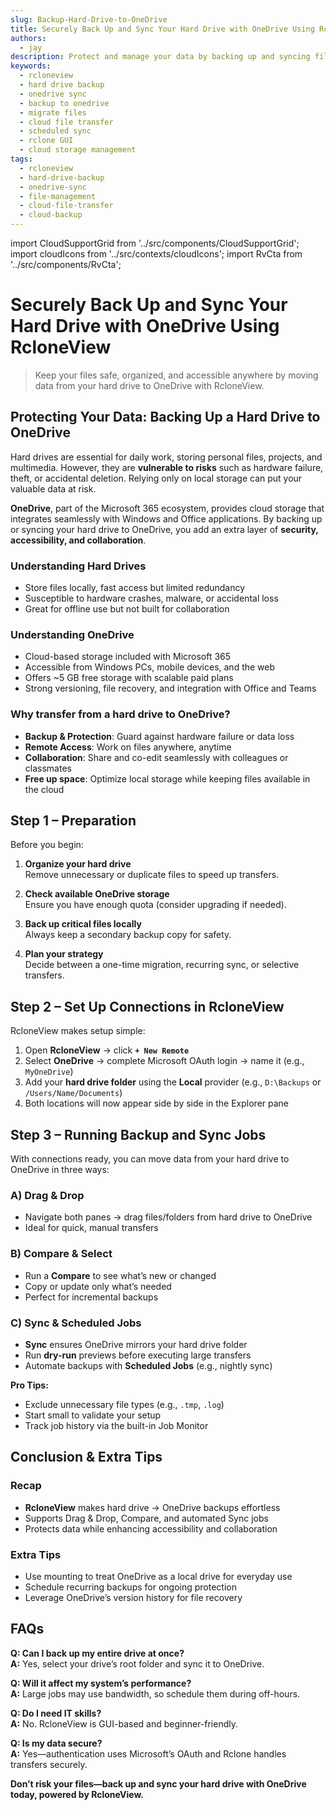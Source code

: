 ```yaml
---
slug: Backup-Hard-Drive-to-OneDrive
title: Securely Back Up and Sync Your Hard Drive with OneDrive Using RcloneView
authors:
  - jay
description: Protect and manage your data by backing up and syncing files from your hard drive to OneDrive with RcloneView’s easy-to-use interface.
keywords:
  - rcloneview
  - hard drive backup
  - onedrive sync
  - backup to onedrive
  - migrate files
  - cloud file transfer
  - scheduled sync
  - rclone GUI
  - cloud storage management
tags:
  - rcloneview
  - hard-drive-backup
  - onedrive-sync
  - file-management
  - cloud-file-transfer
  - cloud-backup
---
```

import CloudSupportGrid from '../src/components/CloudSupportGrid';
import cloudIcons from '../src/contexts/cloudIcons';
import RvCta from '../src/components/RvCta';

# Securely Back Up and Sync Your Hard Drive with OneDrive Using RcloneView

> Keep your files safe, organized, and accessible anywhere by moving data from your hard drive to OneDrive with RcloneView.


## Protecting Your Data: Backing Up a Hard Drive to OneDrive

Hard drives are essential for daily work, storing personal files, projects, and multimedia. However, they are **vulnerable to risks** such as hardware failure, theft, or accidental deletion. Relying only on local storage can put your valuable data at risk.

**OneDrive**, part of the Microsoft 365 ecosystem, provides cloud storage that integrates seamlessly with Windows and Office applications. By backing up or syncing your hard drive to OneDrive, you add an extra layer of **security, accessibility, and collaboration**.

<!-- truncate -->

### Understanding Hard Drives
- Store files locally, fast access but limited redundancy  
- Susceptible to hardware crashes, malware, or accidental loss  
- Great for offline use but not built for collaboration  

### Understanding OneDrive
- Cloud-based storage included with Microsoft 365  
- Accessible from Windows PCs, mobile devices, and the web  
- Offers ~5 GB free storage with scalable paid plans  
- Strong versioning, file recovery, and integration with Office and Teams  

### Why transfer from a hard drive to OneDrive?
- **Backup & Protection**: Guard against hardware failure or data loss  
- **Remote Access**: Work on files anywhere, anytime  
- **Collaboration**: Share and co-edit seamlessly with colleagues or classmates  
- **Free up space**: Optimize local storage while keeping files available in the cloud  


## Step 1 – Preparation

Before you begin:

1. **Organize your hard drive**  
   Remove unnecessary or duplicate files to speed up transfers.  

2. **Check available OneDrive storage**  
   Ensure you have enough quota (consider upgrading if needed).  

3. **Back up critical files locally**  
   Always keep a secondary backup copy for safety.  

4. **Plan your strategy**  
   Decide between a one-time migration, recurring sync, or selective transfers.  

<RvCta imageSrc="/img/rcloneview-preview.png" downloadUrl="https://rcloneview.com/src/download.html" />

## Step 2 – Set Up Connections in RcloneView

RcloneView makes setup simple:

1. Open **RcloneView** → click **`+ New Remote`**  
2. Select **OneDrive** → complete Microsoft OAuth login → name it (e.g., `MyOneDrive`)  
3. Add your **hard drive folder** using the **Local** provider (e.g., `D:\Backups` or `/Users/Name/Documents`)  
4. Both locations will now appear side by side in the Explorer pane  


## Step 3 – Running Backup and Sync Jobs

With connections ready, you can move data from your hard drive to OneDrive in three ways:

### A) **Drag & Drop**
- Navigate both panes → drag files/folders from hard drive to OneDrive  
- Ideal for quick, manual transfers  

### B) **Compare & Select**
- Run a **Compare** to see what’s new or changed  
- Copy or update only what’s needed  
- Perfect for incremental backups  

### C) **Sync & Scheduled Jobs**
- **Sync** ensures OneDrive mirrors your hard drive folder  
- Run **dry-run** previews before executing large transfers  
- Automate backups with **Scheduled Jobs** (e.g., nightly sync)  

**Pro Tips:**  
- Exclude unnecessary file types (e.g., `.tmp`, `.log`)  
- Start small to validate your setup  
- Track job history via the built-in Job Monitor  

## Conclusion & Extra Tips

### Recap
- **RcloneView** makes hard drive → OneDrive backups effortless  
- Supports Drag & Drop, Compare, and automated Sync jobs  
- Protects data while enhancing accessibility and collaboration  

### Extra Tips
- Use mounting to treat OneDrive as a local drive for everyday use  
- Schedule recurring backups for ongoing protection  
- Leverage OneDrive’s version history for file recovery  

## FAQs

**Q: Can I back up my entire drive at once?**  
**A:** Yes, select your drive’s root folder and sync it to OneDrive.  

**Q: Will it affect my system’s performance?**  
**A:** Large jobs may use bandwidth, so schedule them during off-hours.  

**Q: Do I need IT skills?**  
**A:** No. RcloneView is GUI-based and beginner-friendly.  

**Q: Is my data secure?**  
**A:** Yes—authentication uses Microsoft’s OAuth and Rclone handles transfers securely.  


**Don’t risk your files—back up and sync your hard drive with OneDrive today, powered by RcloneView.**

<CloudSupportGrid />